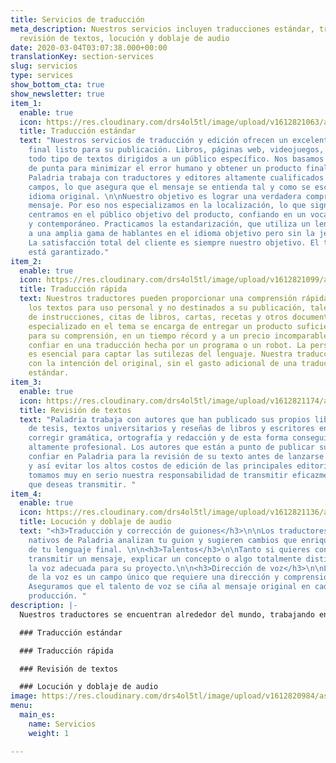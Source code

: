 ```yaml
---
title: Servicios de traducción
meta_description: Nuestros servicios incluyen traducciones estándar, traducción rápida,
  revisión de textos, locución y doblaje de audio
date: 2020-03-04T03:07:38.000+00:00
translationKey: section-services
slug: servicios
type: services
show_bottom_cta: true
show_newsletter: true
item_1:
  enable: true
  icon: https://res.cloudinary.com/drs4ol5tl/image/upload/v1612821063/assets/2_yswg86.svg
  title: Traducción estándar
  text: "Nuestros servicios de traducción y edición ofrecen un excelente producto
    final listo para su publicación. Libros, páginas web, videojuegos, software y
    todo tipo de textos dirigidos a un público específico. Nos basamos en tecnología
    de punta para minimizar el error humano y obtener un producto final confiable.
    Paladria trabaja con traductores y editores altamente cualificados en sus respectivos
    campos, lo que asegura que el mensaje se entienda tal y como se escribió en el
    idioma original. \n\nNuestro objetivo es lograr una verdadera comprensión de tu
    mensaje. Por eso nos especializamos en la localización, lo que significa que nos
    centramos en el público objetivo del producto, confiando en un vocabulario actualizado
    y contemporáneo. Practicamos la estandarización, que utiliza un lenguaje común
    a una amplia gama de hablantes en el idioma objetivo pero sin la jerga regional.
    La satisfacción total del cliente es siempre nuestro objetivo. El trabajo de Paladria
    está garantizado."
item_2:
  enable: true
  icon: https://res.cloudinary.com/drs4ol5tl/image/upload/v1612821099/assets/2_yh8a8l.svg
  title: Traducción rápida
  text: Nuestros traductores pueden proporcionar una comprensión rápida y clara de
    los textos para uso personal y no destinados a su publicación, tales como manuales
    de instrucciones, citas de libros, cartas, recetas y otros documentos.  Un traductor
    especializado en el tema se encarga de entregar un producto suficientemente claro
    para su comprensión, en un tiempo récord y a un precio incomparable. No podemos
    confiar en una traducción hecha por un programa o un robot. La perspicacia humana
    es esencial para captar las sutilezas del lenguaje. Nuestra traducción coincide
    con la intención del original, sin el gasto adicional de una traducción profesional
    estándar.
item_3:
  enable: true
  icon: https://res.cloudinary.com/drs4ol5tl/image/upload/v1612821174/assets/2_jdr3fp.svg
  title: Revisión de textos
  text: "Paladria trabaja con autores que han publicado sus propios libros, redactores
    de tesis, textos universitarios y reseñas de libros y escritores en general para
    corregir gramática, ortografía y redacción y de esta forma conseguir un resultado
    altamente profesional. Los autores que están a punto de publicar sus libros pueden
    confiar en Paladria para la revisión de su texto antes de lanzarse al mercado
    y así evitar los altos costos de edición de las principales editoriales.  \nNos
    tomamos muy en serio nuestra responsabilidad de transmitir eficazmente el mensaje
    que deseas transmitir. "
item_4:
  enable: true
  icon: https://res.cloudinary.com/drs4ol5tl/image/upload/v1612821136/assets/2_o6vkog.svg
  title: Locución y doblaje de audio
  text: "<h3>Traducción y corrección de guiones</h3>\n\nLos traductores y correctores
    nativos de Paladria analizan tu guion y sugieren cambios que enriquecerán la comprensión
    de tu lenguaje final. \n\n<h3>Talentos</h3>\n\nTanto si quieres contar una historia,
    transmitir un mensaje, explicar un concepto o algo totalmente distinto, encontraremos
    la voz adecuada para su proyecto.\n\n<h3>Dirección de voz</h3>\n\nLa dirección
    de la voz es un campo único que requiere una dirección y comprensión especializadas.
    Aseguramos que el talento de voz se ciña al mensaje original en cada paso de la
    producción. "
description: |-
  Nuestros traductores se encuentran alrededor del mundo, trabajando en su idioma nativo, por lo que nuestras traducciones no solo cuentan con una redacción impecable, sino que es evidente que fueron realizadas por un hablante nativo del idioma objetivo.

  ### Traducción estándar

  ### Traducción rápida

  ### Revisión de textos

  ### Locución y doblaje de audio
image: https://res.cloudinary.com/drs4ol5tl/image/upload/v1612820984/assets/2_utgbcp.svg
menu:
  main_es:
    name: Servicios
    weight: 1

---
```


